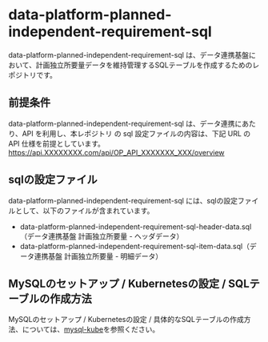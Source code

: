 # data-platform-planned-independent-requirement-sql
data-platform-planned-independent-requirement-sql は、データ連携基盤において、計画独立所要量データを維持管理するSQLテーブルを作成するためのレポジトリです。

## 前提条件  
data-platform-planned-independent-requirement-sql は、データ連携にあたり、API を利用し、本レポジトリ の sql 設定ファイルの内容は、下記 URL の API 仕様を前提としています。 
https://api.XXXXXXXX.com/api/OP_API_XXXXXXX_XXX/overview  

## sqlの設定ファイル
data-platform-planned-independent-requirement-sql には、sqlの設定ファイルとして、以下のファイルが含まれています。  

* data-platform-planned-independent-requirement-sql-header-data.sql（データ連携基盤 計画独立所要量 - ヘッダデータ）
* data-platform-planned-independent-requirement-sql-item-data.sql（データ連携基盤 計画独立所要量 - 明細データ）

## MySQLのセットアップ / Kubernetesの設定 / SQLテーブルの作成方法
MySQLのセットアップ / Kubernetesの設定 / 具体的なSQLテーブルの作成方法、については、[mysql-kube](https://github.com/latonaio/mysql-kube)を参照ください。